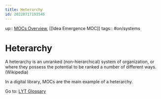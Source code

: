 ```yaml
---
title: Heterarchy
id: 20220717193545
---
```

up:: [MOCs Overview]([[20220828225447]]), [[Idea Emergence MOC]]
tags:: #on/systems 

# Heterarchy
A heterarchy is an unranked (non-hierarchical) system of organization, or where they possess the potential to be ranked a number of different ways. (Wikipedia)

In a digital library, MOCs are the main example of a heterarchy.

Go to: [LYT Glossary]([[20220907043756]])